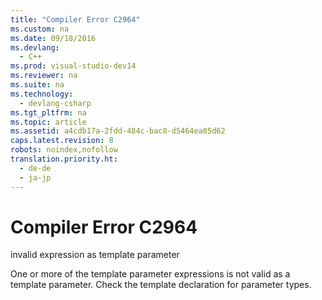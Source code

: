 ```yaml
---
title: "Compiler Error C2964"
ms.custom: na
ms.date: 09/18/2016
ms.devlang: 
  - C++
ms.prod: visual-studio-dev14
ms.reviewer: na
ms.suite: na
ms.technology: 
  - devlang-csharp
ms.tgt_pltfrm: na
ms.topic: article
ms.assetid: a4cdb17a-2fdd-484c-bac8-d5464ea85d62
caps.latest.revision: 8
robots: noindex,nofollow
translation.priority.ht: 
  - de-de
  - ja-jp
---
```

# Compiler Error C2964
invalid expression as template parameter  
  
 One or more of the template parameter expressions is not valid as a template parameter. Check the template declaration for parameter types.